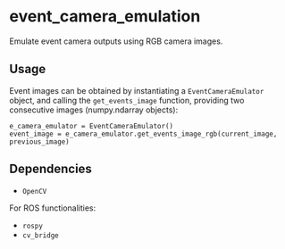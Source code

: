 # event_camera_emulation

Emulate event camera outputs using RGB camera images.

## Usage

Event images can be obtained by instantiating a `EventCameraEmulator` object, and calling the `get_events_image` function, providing two consecutive images (numpy.ndarray objects):
```
e_camera_emulator = EventCameraEmulator()
event_image = e_camera_emulator.get_events_image_rgb(current_image, previous_image)
```

## Dependencies
* `OpenCV`

For ROS functionalities:
* `rospy`
* `cv_bridge`
